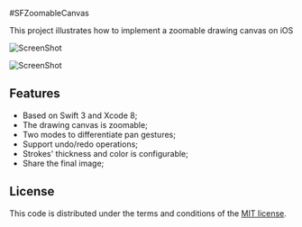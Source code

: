 #SFZoomableCanvas


This project illustrates how to implement a zoomable drawing canvas on iOS

![ScreenShot](https://raw.github.com/JagieChen/SFZoomableCanvas/master/IMG_0799.PNG)


![ScreenShot](https://raw.github.com/JagieChen/SFZoomableCanvas/master/IMG_0800.PNG)

## Features

* Based on Swift 3 and Xcode 8;
* The drawing canvas is zoomable;
* Two modes to differentiate pan gestures;
* Support undo/redo operations;
* Strokes' thickness and color is configurable;
* Share the final image; 

## License
This code is distributed under the terms and conditions of the [MIT license](LICENSE).

    
    
    
